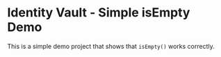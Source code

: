 # Identity Vault - Simple isEmpty Demo

This is a simple demo project that shows that `isEmpty()` works correctly.
